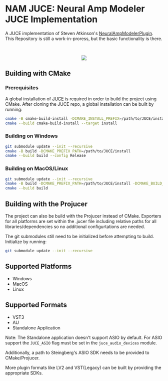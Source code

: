 # NAM JUCE: Neural Amp Modeler JUCE Implementation

A JUCE implementation of Steven Atkinson's [NeuralAmpModelerPlugin](https://github.com/sdatkinson/NeuralAmpModelerPlugin). This Repository is still a work-in-proress, but the basic functionality is there.

</br>

<p align="center">
  <img src="https://cdn.discordapp.com/attachments/580466872169005066/1110573469655113818/Screenshot_20230523_172052.png" />
</p>


## Building with CMake


### Prerequisites


A global installation of [JUCE](https://github.com/juce-framework/JUCE) is required in order to build the project using CMake. After cloning the JUCE repo, a global installation can be built by running:

```bash
cmake -B cmake-build-install -DCMAKE_INSTALL_PREFIX=/path/to/JUCE/install
cmake --build cmake-build-install --target install
```

### Building on Windows

```bash
git submodule update --init --recursive
cmake -B build -DCMAKE_PREFIX_PATH=/path/to/JUCE/install
cmake --build build --config Release
```

### Building on MacOS/Linux

```bash
git submodule update --init --recursive
cmake -B build -DCMAKE_PREFIX_PATH=/path/to/JUCE/install -DCMAKE_BUILD_TYPE=Release
cmake --build build
```

## Building with the Projucer

The project can also be build with the Projucer instead of CMake. Exporters for all platforms are set within the .jucer file including relative paths for all libraries/dependencies so no additional configurtations are needed.

The git submodules still need to be initialized before attempting to build. Initialize by running:

```bash
git submodule update --init --recursive
```

## Supported Platforms

- Windows
- MacOS
- Linux

## Supported Formats

- VST3
- AU
- Standalone Application

Note: The Standalone application doesn't support ASIO by default. For ASIO support the `JUCE_ASIO` flag must be set in the `juce_audio_devices` module. 

Additionally, a path to Steingberg's ASIO SDK needs to be provided to CMake/Projucer.

More plugin formats like LV2 and VST(Legacy) can be built by providing the appropriate SDKs.

